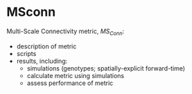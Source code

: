 # MSconn
Multi-Scale Connectivity metric, *MS<sub>Conn</sub>*: 
- description of metric
- scripts
- results, including:  
  - simulations (genotypes; spatially-explicit forward-time)
  - calculate metric using simulations
  - assess performance of metric
